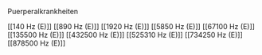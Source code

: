 Puerperalkrankheiten

[[140 Hz (E)]]
[[890 Hz (E)]]
[[1920 Hz (E)]]
[[5850 Hz (E)]]
[[67100 Hz (E)]]
[[135500 Hz (E)]]
[[432500 Hz (E)]]
[[525310 Hz (E)]]
[[734250 Hz (E)]]
[[878500 Hz (E)]]